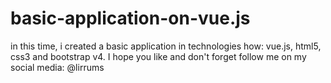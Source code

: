# basic-application-on-vue.js
in this time, i created a basic application in  technologies how: vue.js, html5, css3 and bootstrap v4.
I hope you like and don't forget follow me on my social media: @lirrums
